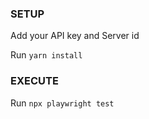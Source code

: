 ### SETUP

Add your API key and Server id

Run `yarn install`

### EXECUTE

Run `npx playwright test`
